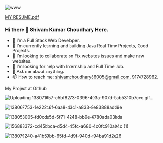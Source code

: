 ![www](https://user-images.githubusercontent.com/68122183/138043360-14f07443-e62e-4768-a0b8-bd7efb100d25.png)

[MY RESUME.pdf](https://github.com/Shivam-ok/Shivam-ok/files/8983910/MY.RESUME.pdf)

        
###           Hi there 👋 Shivam Kumar Choudhary Here.

- 🔭 I’m a Full Stack Web Developer.
- 🌱 I’m currently learning and building Java Real Time Projects, Good Projects.
- 👯 I’m looking to collaborate on Fix websites issues and make new websites.
- 🤔 I’m looking for help with Internship and Full Time Job.
- 💬 Ask me about anything.
- 📫 How to reach me: shivamchoudhary86005@gmail.com, 9174728962.
       
My Project at Github

![Uploading 138071657-c5bf8273-0396-403a-907d-9ab5310b7cec.gif…]()

![138067753-1e222c6f-6aa8-43c1-a833-8e83888add9e](https://user-images.githubusercontent.com/68122183/176157460-90ac554a-5b88-45a2-a0c0-32f9402f3dc6.gif)

![138058005-fd0cde5d-5f71-4248-bb9e-6780ada03bda](https://user-images.githubusercontent.com/68122183/176157478-adb2978a-f49b-4364-8273-b21dc14b2e0d.gif)

![156888372-cd45bbca-d5d4-45fc-a680-4c0fc910a04c (1)](https://user-images.githubusercontent.com/68122183/176157491-5b05a4e9-fac7-47c1-85fa-1f1e655d1ceb.gif)

![138079240-a41b59bb-65fd-4d9f-940d-f94ba91d2e26](https://user-images.githubusercontent.com/68122183/176157741-04427855-d1ff-48c4-a1b4-69edd00363b4.gif)
